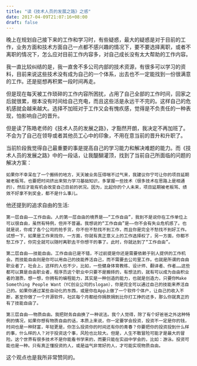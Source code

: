 ```yaml
---
title: "读《技术人员的发展之路》之感"
date: 2017-04-09T21:07:16+08:00
draft: false
---
```

晚上在规划自己接下来的工作和学习时，有些疑惑，最大的疑惑是对于目前的工作，业务方面和技术方面自己一点都不感兴趣的情况下，要不要选择离职，或者不离职的情况下，怎么应对目前工作内容多，对自己成长没有太大帮助的工作内容。

我一直比较纠结的是，我一直舍不多公司内部的技术资源，有很多可以学习的资料，目前来说这些技术没有成为自己的一个体系，出去也不一定能找到一份很满意的工作。还是挺想再积累一段时间再走。

但是现在每天被工作琐碎的工作内容所困扰，占用了自己全部的工作时间，回家之后就很累，根本没有时间给自己充电，而且这些活是永远干不完的。这样自己的危机感就会越来越大。选择不加班对于工作又会有愧疚感，觉得是不负责任的一种表现，怕影响自己的晋升。

但是读了陈皓老师的《技术人员的发展之路》，才豁然开朗，我决定不再加班了。不会为了自己在领导或者其他员工心中的印象，不用在意当前的晋升和升职了。

当前阶段我觉得自己最重要的事是提高自己的学习能力和解决难题的能力。而《技术人员的发展之路》中的一段话，让我醍醐灌顶，找到了当前自己所面临的问题的解决方案：

```
如果你不幸呆在了一个搬砖的地方，天天被业务压得喘不过气来，我建议你宁可让你的项目延期被老板骂，也要把时间挤出来努力学习基础知识，多掌握一些技术（很多技术在思路上是相通的），然后才能有机会改变自己目前的状况。因为，比起你的个人未来，项目延期被老板骂、绩效不好拿不到奖金，都不是什么事儿。
```

他还提到的追求自由的生活:

```
第一层自由——工作自由。人的第一层自由的境界是——“工作自由”，我到不是说你在工作单位上可以很自由，虽然有特例，但并不普遍。我想说的“工作自由”是——你不会有失业危机感了。也就是说，你成了各个公司的抢手货，你不但不愁找不到工作，而且你是完全不愁找不到好工作。试想一下，如果是工作来找你，一方面，你就有真正意义上的工作选择权了，另一方面，你都不愁工作了，你完全就可以随时离职去干你想干的事了。此时，你就达到了“工作自由”。

第二层自由——技能自由。工作自由已是不错，不过前提是你还是需要依赖于别人提供的工作机会。而技能自由则是你可以用自己的技能养活自己，而不需要去公司里工作。也就是所谓的自由职业者了，社会上，这样的人也不少，比如，一些健身体育教练、设计师、翻译者、作者……这些都可以算是自由职业者，程序员这个职业中只要不是搬砖的，有想法的，就有可以成为自由积业者的潜质，想一想，你拥有的编程能力，其实是一种创造的能力，也就是创造力，只要你Make Something People Want（YC创业公司的slogan），你是完全可以通过自己的技能来养活自己的。如果你通过某些自动化的东西，或是你在App上做了一个软件个体户，让自己的收入不断，甚至你做了一个开源软件，社区每个月都给你捐款捐到比你打工挣的还多，那么你就真正的有了技能自由了。

第三层自由——物质自由。我把财务自由换了一种说法。我个人觉得，除了有个好爸爸之外这种特例的情况，如果你想有物质自由的话，本质上来说，你一定要学会投资，投资不一定是你的钱，时间也是一种财富，年轻更是，你怎么投资你的时间还有你的青春？你要把你的投资投到什么样的事，什么样的人？对于投资这个事，风险也比较大。但是，人生不敢冒险可能才是最大的冒险。这个世界有很多技术不是你能看书学来的，而要只能在实战中学会的，比如：游泳。投资可能也是一种。只有真正懂投资的人，或是运气非常好的人，才可能实现物质自由。
```

这个观点也是我所非常赞同的。
